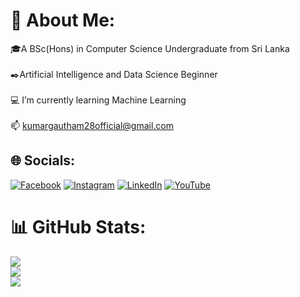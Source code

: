# 💫 About Me:
🎓A BSc(Hons) in Computer Science Undergraduate from Sri Lanka<br><br>✒️Artificial Intelligence and Data Science Beginner<br><br>💻 I’m currently learning Machine Learning<br><br>📫 kumargautham28official@gmail.com


## 🌐 Socials:
[![Facebook](https://img.shields.io/badge/Facebook-%231877F2.svg?logo=Facebook&logoColor=white)](https://facebook.com/profile.php?id=100089963020625) [![Instagram](https://img.shields.io/badge/Instagram-%23E4405F.svg?logo=Instagram&logoColor=white)](https://instagram.com/kumargautham_official) [![LinkedIn](https://img.shields.io/badge/LinkedIn-%230077B5.svg?logo=linkedin&logoColor=white)](https://linkedin.com/in/kumar-gautham-386369303) [![YouTube](https://img.shields.io/badge/YouTube-%23FF0000.svg?logo=YouTube&logoColor=white)](https://youtube.com/@bkgscreations5100) 


# 📊 GitHub Stats:
![](https://github-readme-stats.vercel.app/api?username=GauthamOfficial&theme=dark&hide_border=false&include_all_commits=false&count_private=false)<br/>
![](https://github-readme-streak-stats.herokuapp.com/?user=GauthamOfficial&theme=dark&hide_border=false)<br/>
![](https://github-readme-stats.vercel.app/api/top-langs/?username=GauthamOfficial&theme=dark&hide_border=false&include_all_commits=false&count_private=false&layout=compact)

<!-- Proudly created with GPRM ( https://gprm.itsvg.in ) -->
